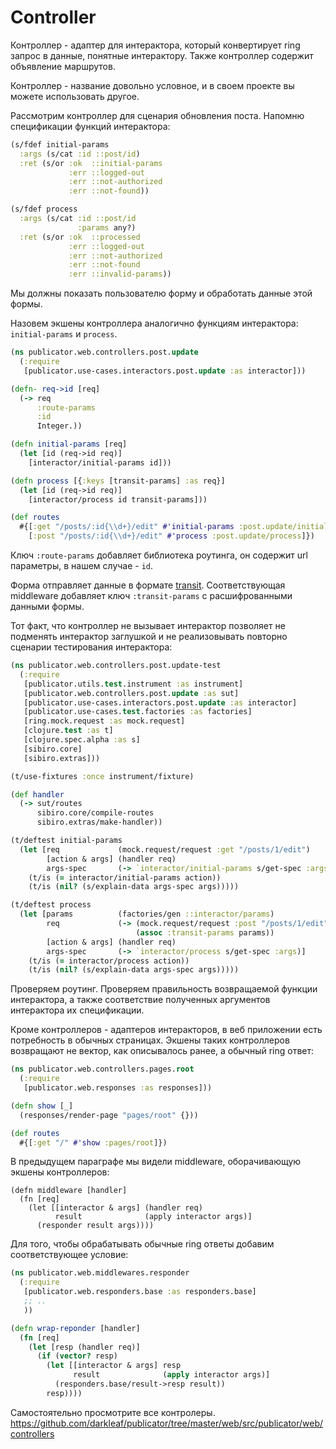 # Controller

Контроллер - адаптер для интерактора, который конвертирует ring запрос
в данные, понятные интерактору. Также контроллер содержит объявление маршрутов.

Контроллер - название довольно условное, и в своем проекте вы можете использовать другое.

Рассмотрим контроллер для сценария обновления поста.
Напомню спецификации функций интерактора:

```clojure
(s/fdef initial-params
  :args (s/cat :id ::post/id)
  :ret (s/or :ok  ::initial-params
             :err ::logged-out
             :err ::not-authorized
             :err ::not-found))

(s/fdef process
  :args (s/cat :id ::post/id
               :params any?)
  :ret (s/or :ok  ::processed
             :err ::logged-out
             :err ::not-authorized
             :err ::not-found
             :err ::invalid-params))
```

Мы должны показать пользователю форму и обработать данные этой формы.

Назовем экшены контроллера аналогично функциям интерактора: `initial-params` и `process`.

```clojure
(ns publicator.web.controllers.post.update
  (:require
   [publicator.use-cases.interactors.post.update :as interactor]))

(defn- req->id [req]
  (-> req
      :route-params
      :id
      Integer.))

(defn initial-params [req]
  (let [id (req->id req)]
    [interactor/initial-params id]))

(defn process [{:keys [transit-params] :as req}]
  (let [id (req->id req)]
    [interactor/process id transit-params]))

(def routes
  #{[:get "/posts/:id{\\d+}/edit" #'initial-params :post.update/initial-params]
    [:post "/posts/:id{\\d+}/edit" #'process :post.update/process]})
```

Ключ `:route-params` добавляет библиотека роутинга, он содержит
url параметры, в нашем случае - `id`.

Форма отправляет данные в формате [transit](https://github.com/cognitect/transit-format).
Соответствующая middleware добавляет ключ `:transit-params` с расшифрованными данными формы.

Тот факт, что контроллер не вызывает интерактор позволяет не подменять интерактор заглушкой
и не реализовывать повторно сценарии тестирования интерактора:

```clojure
(ns publicator.web.controllers.post.update-test
  (:require
   [publicator.utils.test.instrument :as instrument]
   [publicator.web.controllers.post.update :as sut]
   [publicator.use-cases.interactors.post.update :as interactor]
   [publicator.use-cases.test.factories :as factories]
   [ring.mock.request :as mock.request]
   [clojure.test :as t]
   [clojure.spec.alpha :as s]
   [sibiro.core]
   [sibiro.extras]))

(t/use-fixtures :once instrument/fixture)

(def handler
  (-> sut/routes
      sibiro.core/compile-routes
      sibiro.extras/make-handler))

(t/deftest initial-params
  (let [req             (mock.request/request :get "/posts/1/edit")
        [action & args] (handler req)
        args-spec       (-> `interactor/initial-params s/get-spec :args)]
    (t/is (= interactor/initial-params action))
    (t/is (nil? (s/explain-data args-spec args)))))

(t/deftest process
  (let [params          (factories/gen ::interactor/params)
        req             (-> (mock.request/request :post "/posts/1/edit")
                            (assoc :transit-params params))
        [action & args] (handler req)
        args-spec       (-> `interactor/process s/get-spec :args)]
    (t/is (= interactor/process action))
    (t/is (nil? (s/explain-data args-spec args)))))
```

Проверяем роутинг. Проверяем правильность возвращаемой функции интерактора,
а также соответствие полученных аргументов интерактора их спецификации.

Кроме контроллеров - адаптеров интеракторов, в веб приложении есть потребность в обычных страницах.
Экшены таких контроллеров возвращают не вектор, как описывалось ранее, а обычный ring ответ:

```clojure
(ns publicator.web.controllers.pages.root
  (:require
   [publicator.web.responses :as responses]))

(defn show [_]
  (responses/render-page "pages/root" {}))

(def routes
  #{[:get "/" #'show :pages/root]})
```

В предыдущем параграфе мы видели middleware, оборачивающую экшены контроллеров:

```
(defn middleware [handler]
  (fn [req]
    (let [[interactor & args] (handler req)
          result              (apply interactor args)]
      (responder result args))))
```

Для того, чтобы обрабатывать обычные ring ответы добавим соответствующее условие:

```clojure
(ns publicator.web.middlewares.responder
  (:require
   [publicator.web.responders.base :as responders.base]
   ;; ..
   ))

(defn wrap-reponder [handler]
  (fn [req]
    (let [resp (handler req)]
      (if (vector? resp)
        (let [[interactor & args] resp
              result              (apply interactor args)]
          (responders.base/result->resp result))
        resp))))
```

Самостоятельно просмотрите все контролеры. https://github.com/darkleaf/publicator/tree/master/web/src/publicator/web/controllers
